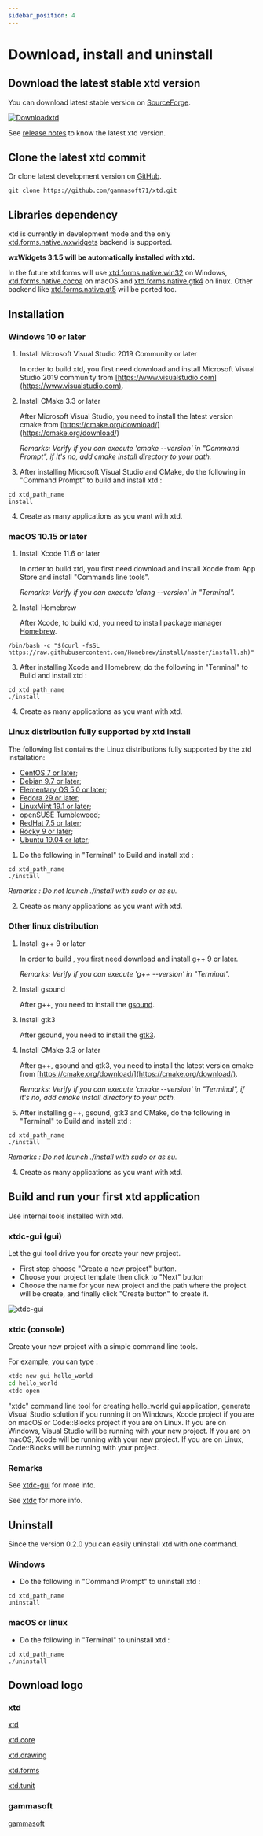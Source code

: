 ```yaml
---
sidebar_position: 4
---
```


# Download, install and uninstall

## Download the latest stable xtd version

You can download latest stable version on [SourceForge](https://sourceforge.net/projects/xtdpro/).

[![Downloadxtd](https://a.fsdn.com/con/app/sf-download-button)](https://sourceforge.net/projects/xtdpro/files/latest/download)

See [release notes](/docs/documentation/release_notes.md) to know the latest xtd version.

## Clone the latest xtd commit

Or clone latest development version on [GitHub](https://github.com/gammasoft71/xtd).

```shell
git clone https://github.com/gammasoft71/xtd.git
```

## Libraries dependency

xtd is currently in development mode and the only [xtd.forms.native.wxwidgets](https://github.com/gammasoft71/xtd/tree/master/src/xtd.forms.native.wxwidgets/README.md) backend is supported.

**wxWidgets 3.1.5 will be automatically installed with xtd.**

In the future xtd.forms will use [xtd.forms.native.win32](https://github.com/gammasoft71/xtd/tree/master/src/xtd.forms.native.win32/README.md) on Windows, [xtd.forms.native.cocoa](https://github.com/gammasoft71/xtd/tree/master/src/xtd.forms.native.cocoa/README.md) on macOS and [xtd.forms.native.gtk4](https://github.com/gammasoft71/xtd/tree/master/src/xtd.forms.native.gtk4/README.md) on linux. Other backend like [xtd.forms.native.qt5](https://github.com/gammasoft71/xtd/tree/master/src/xtd.forms.native.qt5/README.md) will be ported too.

## Installation

### Windows 10 or later

1. Install Microsoft Visual Studio 2019 Community or later
  
   In order to build xtd, you first need download and install Microsoft Visual Studio 2019 community from [https://www.visualstudio.com](https://www.visualstudio.com).

2. Install CMake 3.3 or later
  
   After Microsoft Visual Studio, you need to install the latest version cmake from [https://cmake.org/download/](https://cmake.org/download/)
   
   *Remarks: Verify if you can execute 'cmake --version' in "Command Prompt", if it's no, add cmake install directory to your path.*

3. After installing Microsoft Visual Studio and CMake, do the following in "Command Prompt" to build and install xtd :

```shell
cd xtd_path_name
install
```

4. Create as many applications as you want with xtd.

### macOS 10.15 or later

1. Install Xcode 11.6 or later
  
   In order to build xtd, you first need download and install Xcode from App Store and install "Commands line tools".

   *Remarks: Verify if you can execute 'clang --version' in "Terminal".*

2. Install Homebrew
  
   After Xcode, to build xtd, you need to install package manager [Homebrew](https://brew.sh).
   
```shell
/bin/bash -c "$(curl -fsSL https://raw.githubusercontent.com/Homebrew/install/master/install.sh)"
```

3. After installing Xcode and Homebrew, do the following in "Terminal" to Build and install xtd :

```shell
cd xtd_path_name
./install
```

4. Create as many applications as you want with xtd.

### Linux distribution fully supported by xtd install 

The following list contains the Linux distributions fully supported by the xtd installation:
* [CentOS 7 or later](https://www.centos.org/);
* [Debian 9.7 or later](https://www.debian.org/);
* [Elementary OS 5.0 or later](https://elementary.io/);
* [Fedora 29 or later](https://getfedora.org/);
* [LinuxMint 19.1 or later](https://www.linuxmint.com/);
* [openSUSE Tumbleweed](https://get.opensuse.org/tumbleweed/);
* [RedHat 7.5 or later](https://www.redhat.com/);
* [Rocky 9 or later](https://rockylinux.org/);
* [Ubuntu 19.04 or later](https://ubuntu.com/);

1. Do the following in "Terminal" to Build and install xtd :

```shell
cd xtd_path_name
./install
```

*Remarks : Do not launch ./install with sudo or as su.* 

2. Create as many applications as you want with xtd.

### Other linux distribution

1. Install g++ 9 or later
  
   In order to build , you first need download and install g++ 9 or later.

   *Remarks: Verify if you can execute 'g++ --version' in "Terminal".*

2. Install gsound
  
   After g++, you need to install the [gsound](https://wiki.gnome.org/Projects/GSound).

3. Install gtk3
  
   After gsound, you need to install the [gtk3](https://www.gtk.org).

4. Install CMake 3.3 or later
  
   After g++, gsound and gtk3, you need to install the latest version cmake from [https://cmake.org/download/](https://cmake.org/download/).

   *Remarks: Verify if you can execute 'cmake --version' in "Terminal", if it's no, add cmake install directory to your path.*

5. After installing g++, gsound, gtk3 and CMake, do the following in "Terminal" to Build and install xtd :

```shell
cd xtd_path_name
./install
```

*Remarks : Do not launch ./install with sudo or as su.* 

4. Create as many applications as you want with xtd.

## Build and run your first xtd application

Use internal tools installed with xtd.

### xtdc-gui (gui)

Let the gui tool drive you for create your new project.

* First step choose "Create a new project" button.
* Choose your project template then click to "Next" button
* Choose the name for your new project and the path where the project will be create, and finally click "Create button" to create it.

![xtdc-gui](/pictures/xtdc-gui.gif)

### xtdc (console)

Create your new project with a simple command line tools.

For example, you can type :

```bash
xtdc new gui hello_world
cd hello_world
xtdc open
```
"xtdc" command line tool for creating hello_world gui application, generate Visual Studio solution if you running it on Windows, Xcode project if you are on macOS or Code::Blocks project if you are on Linux. If you are on Windows, Visual Studio will be running with your new project. If you are on macOS, Xcode will be running with your new project. If you are on Linux, Code::Blocks will be running with your project.

### Remarks

See [xtdc-gui](https://github.com/gammasoft71/xtd/blob/master/tools/xtdc-gui/README.md) for more info.

See [xtdc](https://github.com/gammasoft71/xtd/blob/master/tools/xtdc/README.md) for more info.

## Uninstall

Since the version 0.2.0 you can easily uninstall xtd with one command.

### Windows

* Do the following in "Command Prompt" to uninstall xtd :

```shell
cd xtd_path_name
uninstall
```

### macOS or linux

* Do the following in "Terminal" to uninstall xtd :

```shell
cd xtd_path_name
./uninstall
```

## Download logo

### xtd

[xtd](https://github.com/gammasoft71/xtd/blob/master/docs/pictures/logo/xtd.png)

[xtd.core](https://github.com/gammasoft71/xtd/blob/master/docs/pictures/logo/xtd.core.png)

[xtd.drawing](https://github.com/gammasoft71/xtd/blob/master/docs/pictures/logo/xtd.drawing.png)

[xtd.forms](https://github.com/gammasoft71/xtd/blob/master/docs/pictures/logo/xtd.forms.png)

[xtd.tunit](https://github.com/gammasoft71/xtd/blob/master/docs/pictures/logo/xtd.tunit.png)

### gammasoft

[gammasoft](https://github.com/gammasoft71/xtd/blob/master/docs/pictures/logo/gammasoft.png)
